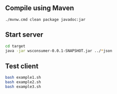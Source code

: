 
## Compile using Maven
`./mvnw.cmd clean package javadoc:jar`

## Start server
```bash
cd target
java -jar wsconsumer-0.0.1-SNAPSHOT.jar ../*json
```

## Test client
```bash
bash example1.sh
bash example2.sh
bash example3.sh
```
